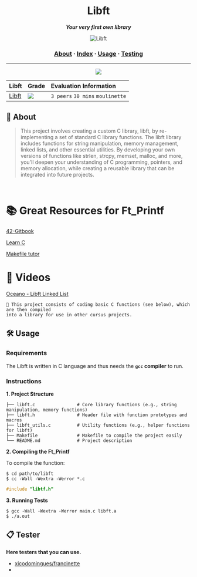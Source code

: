 <h1 align="center">
	Libft
</h1>

<p align="center">
	<b><i>Your very first own library</i></b><br>
</p>

<p align="center">
  <img src="https://miro.medium.com/v2/resize:fit:1400/1*8lw6KktyFOL3wSCdZSRdsw.jpeg" alt="Libft">
</p>

<h3 align="center">
	<a href="#%EF%B8%8F-about">About</a>
	<span> · </span>
	<a href="#-index">Index</a>
	<span> · </span>
	<a href="#%EF%B8%8F-usage">Usage</a>
	<span> · </span>
	<a href="#-testing">Testing</a>
</h3>

---
<be>

<div align="center">
	<img src="https://user-images.githubusercontent.com/101434516/202159991-adaddef4-8289-4e32-8fe2-c447b73e665e.png">
</div>


<div align="center">

| Libft | Grade | Evaluation Information |
| :--- | :--- | :--- |
| [Libft](https://github.com/anjinhogustavo/42-Common-Core---Libft/blob/main/libft.h) | <img src="https://img.shields.io/badge/125%20%2F%20100-success"/> | `3 peers` `30 mins` `moulinette` |

</div>


## 📝 About 

> This project involves creating a custom C library, libft, by re-implementing a set of standard C library functions. The libft library includes functions for string manipulation, memory management, linked lists, and other essential utilities. By developing your own versions of functions like strlen, strcpy, memset, malloc, and more, you'll deepen your understanding of C programming, pointers, and memory allocation, while creating a reusable library that can be integrated into future projects.

<br>

# 📚 Great Resources for Ft_Printf

[42-Gitbook](https://42-cursus.gitbook.io/guide)

[Learn C](https://www.learn-c.org/)

[Makefile tutor](https://www.cs.colby.edu/maxwell/courses/tutorials/maketutor/)

# 🎥 Videos 

[Oceano - Libft Linked List](https://www.youtube.com/watch?v=mkZYMKwKkvI&t=267s&pp=ugMICgJwdBABGAHKBQlsaWJmdCAgNDI%3D)



	🚀 This project consists of coding basic C functions (see below), which are then compiled
	into a library for use in other cursus projects.

 
## 🛠️ Usage

### Requirements

The Libft is written in C language and thus needs the **`gcc` compiler** to run.

### Instructions

**1. Project Structure**
```
├── libft.c                # Core library functions (e.g., string manipulation, memory functions)
├── libft.h                # Header file with function prototypes and macros
├── libft_utils.c          # Utility functions (e.g., helper functions for libft)
├── Makefile               # Makefile to compile the project easily
└── README.md              # Project description
```
**2. Compiling the Ft_Printf**

To compile the function:

```shell
$ cd path/to/libft
$ cc -Wall -Wextra -Werror *.c
```

```C
#include "libtf.h"
```

**3. Running Tests**
```
$ gcc -Wall -Wextra -Werror main.c libft.a
$ ./a.out
```

## 📋 Tester

**Here testers that you can use.**

* [xicodomingues/francinette](https://github.com/xicodomingues/francinette)
* 
